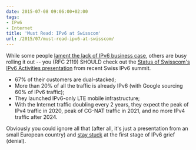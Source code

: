 ```yaml
---
date: 2015-07-08 09:06:00+02:00
tags:
- IPv6
- Internet
title: 'Must Read: IPv6 at Swisscom'
url: /2015/07/must-read-ipv6-at-swisscom/
---
```

While some people [lament the lack of IPv6 business case](/2015/06/ipv6-is-here-get-used-to-it/), others are busy rolling it out -- you (RFC 2119) SHOULD check out the [Status of Swisscom's IPv6 Activities presentation](http://www.ipv6conference.ch/wp-content/uploads/2015/06/B10-Swisscom-Status_Roadmap_and_Outlook_IPv6.pdf) from recent Swiss IPv6 summit.
<!--more-->
-   67% of their customers are dual-stacked;
-   More than 20% of all the traffic is already IPv6 (with Google sourcing 60% of IPv6 traffic);
-   They launched IPv6-only LTE mobile infrastructure;
-   With the Internet traffic doubling every 2 years, they expect the peak of IPv4 traffic in 2020, peak of CG-NAT traffic in 2021, and no more IPv4 traffic after 2024.

Obviously you could ignore all that (after all, it's just a presentation from an small European country) and [stay stuck](/2015/06/ipv6-is-here-get-used-to-it/#c7988183373485577517) at the first stage of IPv6 grief (denial).
